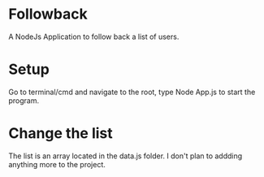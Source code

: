 Followback
==========
A NodeJs Application to follow back a list of users.

Setup
==========
Go to terminal/cmd and navigate to the root, type Node App.js to start the program.


Change the list
==========
The list is an array located in the data.js folder. I don't plan to addding anything more to the project.
